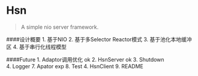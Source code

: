

# Hsn
> A simple nio server framework.


####设计概要
	1. 基于NIO
	2. 基于多Selector Reactor模式
	3. 基于池化本地缓冲区
	4. 基于串行化线程模型
	
	
####Future
	1. Adaptor调用优化		ok
	2. HsnServer			ok
	3. Shutdown			
	4. Logger 
	7. Apator exp
	8. Test
	4. HsnClient
	9. README